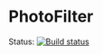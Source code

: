 # PhotoFilter

Status: [![Build status](https://build.appcenter.ms/v0.1/apps/26843daa-4b6a-4934-a598-8f7c056a7d17/branches/main/badge)](https://appcenter.ms)

